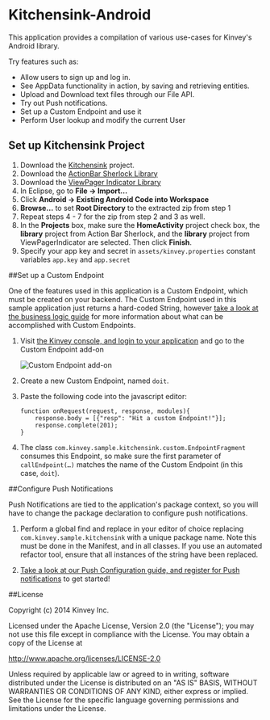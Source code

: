 Kitchensink-Android
===================

This application provides a compilation of various use-cases for Kinvey's Android library.

Try features such as:

* Allow users to sign up and log in.
* See AppData functionality in action, by saving and retrieving entities.
* Upload and Download text files through our File API.
* Try out Push notifications.
* Set up a Custom Endpoint and use it
* Perform User lookup and modify the current User


## Set up Kitchensink Project

1. Download the [Kitchensink](https://github.com/KinveyApps/StatusShare-Android/archive/master.zip) project.
2. Download the [ActionBar Sherlock Library](http://actionbarsherlock.com/)
3. Download the [ViewPager Indicator Library](http://viewpagerindicator.com/) 
4. In Eclipse, go to __File &rarr; Import…__
5. Click __Android &rarr; Existing Android Code into Workspace__
6. __Browse…__ to set __Root Directory__ to the extracted zip from step 1
7. Repeat steps 4 - 7 for the zip from step 2 and 3 as well.
7. In the __Projects__ box, make sure the __HomeActivity__ project check box, the __library__ project from Action Bar Sherlock, and the __library__ project from ViewPagerIndicator are selected. Then click __Finish__.
8. Specify your app key and secret in `assets/kinvey.properties` constant variables
`app.key` and `app.secret`

##Set up a Custom Endpoint

One of the features used in this application is a Custom Endpoint, which must be created on your backend.  The Custom Endpoint used in this sample application just returns a hard-coded String, however [take a look at the business logic guide](http://devcenter.kinvey.com/android/guides/business-logic) for more information about what can be accomplished with Custom Endpoints.

1.  Visit [the Kinvey console, and login to your application](http://console.kinvey.com) and go to the Custom Endpoint add-on

    ![Custom Endpoint add-on](https://raw.github.com/KinveyApps/Kitchensink-Android/master/assets/android-oauth1-tutorial-custom.png)

2.  Create a new Custom Endpoint, named `doit`.  

3.  Paste the following code into the javascript editor:

    ```
    function onRequest(request, response, modules){  
        response.body = [{"resp": "Hit a custom Endpoint!"}];
        response.complete(201);
    }
    ```
    
4.  The class `com.kinvey.sample.kitchensink.custom.EndpointFragment` consumes this Endpoint, so make sure the first parameter of `callEndpoint(…)` matches the name of the Custom Endpoint (in this case, `doit`).
 
 
##Configure Push Notifications
 
Push Notifications are tied to the application's package context, so you will have to change the package declaration to configure push notifications.


1.  Perform a global find and replace in your editor of choice replacing `com.kinvey.sample.kitchensink` with a unique package name.  Note this must be done in the Manifest, and in all classes.  If you use an automated refactor tool, ensure that all instances of the string have been replaced.

2.  [Take a look at our Push Configuration guide, and register for Push notifications](http://devcenter.kinvey.com/android/guides/push) to get started!
  
##License


Copyright (c) 2014 Kinvey Inc.

Licensed under the Apache License, Version 2.0 (the "License"); you may not use this file except
in compliance with the License. You may obtain a copy of the License at

 http://www.apache.org/licenses/LICENSE-2.0

Unless required by applicable law or agreed to in writing, software distributed under the License
is distributed on an "AS IS" BASIS, WITHOUT WARRANTIES OR CONDITIONS OF ANY KIND, either express
or implied. See the License for the specific language governing permissions and limitations under
the License.